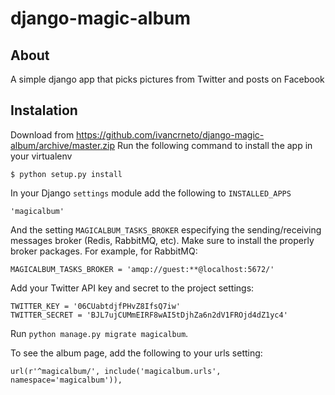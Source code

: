 django-magic-album
==================

About
-----
A simple django app that picks pictures from Twitter and posts on Facebook

Instalation
----------

Download from https://github.com/ivancrneto/django-magic-album/archive/master.zip
Run the following command to install the app in your virtualenv

    $ python setup.py install

In your Django `settings` module add the following to `INSTALLED_APPS`

    'magicalbum'

And the setting `MAGICALBUM_TASKS_BROKER` especifying the sending/receiving
    messages broker (Redis, RabbitMQ, etc). Make sure to install the properly
    broker packages. For example, for RabbitMQ:

    MAGICALBUM_TASKS_BROKER = 'amqp://guest:**@localhost:5672/'

Add your Twitter API key and secret to the project settings:

    TWITTER_KEY = '06CUabtdjfPHvZ8IfsQ7iw'
    TWITTER_SECRET = 'BJL7ujCUMmEIRF8wAI5tDjhZa6n2dV1FROjd4dZ1yc4'

Run `python manage.py migrate magicalbum`.

To see the album page, add the following to your urls setting:

    url(r'^magicalbum/', include('magicalbum.urls', namespace='magicalbum')),
